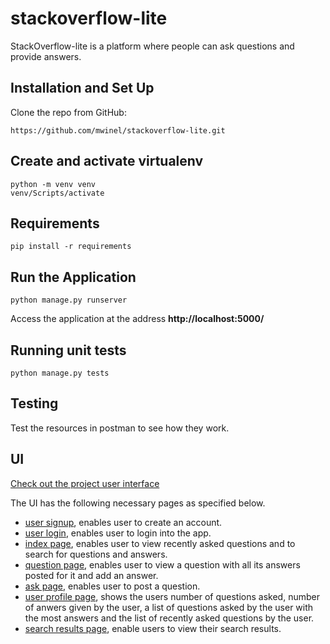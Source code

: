 # stackoverflow-lite
StackOverflow-lite is a platform where people can ask questions and provide answers.

## Installation and Set Up

Clone the repo from GitHub:

```
https://github.com/mwinel/stackoverflow-lite.git
```

## Create and activate virtualenv

```
python -m venv venv
venv/Scripts/activate
```

## Requirements

```
pip install -r requirements
```

## Run the Application

```
python manage.py runserver
```

Access the application at the address **http://localhost:5000/**

## Running unit tests

```
python manage.py tests
```

## Testing

Test the resources in postman to see how they work.

## UI
[Check out the project user interface](https://mwinel.github.io/stackoverflow-lite/UI/index.html)

The UI has the following necessary pages as specified below.

- [user signup](https://mwinel.github.io/stackoverflow-lite/UI/signup.html), enables user to create an account.
- [user login](https://mwinel.github.io/stackoverflow-lite/UI/login.html), enables user to login into the app.
- [index page](https://mwinel.github.io/stackoverflow-lite/UI/index.html), enables user to view recently asked questions and to search for questions and answers.
- [question page](https://mwinel.github.io/stackoverflow-lite/UI/question.html), enables user to view a question with all its answers posted for it and add an answer.
- [ask page](https://mwinel.github.io/stackoverflow-lite/UI/ask.html), enables user to post a question.
- [user profile page](https://mwinel.github.io/stackoverflow-lite/UI/user_profile.html), shows the users number of questions asked, number of anwers given by the user, a list of questions asked by the user with the most answers and the list of recently asked questions by the user.
- [search results page](https://mwinel.github.io/stackoverflow-lite/UI/search_results.html), enable users to view their search results.
